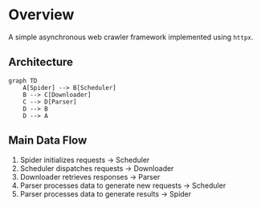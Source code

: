 # Overview

A simple asynchronous web crawler framework implemented using `httpx`.

## Architecture

```mermaid
graph TD
    A[Spider] --> B[Scheduler]
    B --> C[Downloader]
    C --> D[Parser]
    D --> B
    D --> A

 ```

## Main Data Flow

1. Spider initializes requests -> Scheduler
2. Scheduler dispatches requests -> Downloader
3. Downloader retrieves responses -> Parser
4. Parser processes data to generate new requests -> Scheduler
5. Parser processes data to generate results -> Spider
